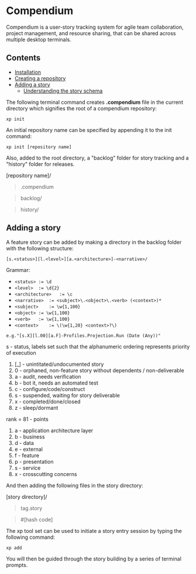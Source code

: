 # Compendium

Compendium is a user-story tracking system for agile team collaboration, project management, and resource sharing, that can be shared across multiple desktop terminals. 

## Contents

- [Installation](#installation)
- [Creating a repository](#creating-a-repository)
- [Adding a story](#adding-a-story)
	- [Understanding the story schema](#understanding-the-story-schema)

The following terminal command creates **.compendium** file in the current directory which signifies the root of a compendium repository:

`xp init`

An initial repository name can be specified by appending it to the init command:

`xp init [repository name]`

Also, added to the root directory, a "backlog" folder for story tracking and a "history" folder for releases.

[repository name]/
	
> .compendium

> backlog/

> history/

## Adding a story

A feature story can be added by making a directory in the backlog folder with the following structure:

`[s.<status>][l.<level>][a.<architecture>]-<narrative>/`

Grammar:

- `<status>	:= \d`
- `<level>	:= \d{2}`
- `<architecture>	:= \c`
- `<narrative> 	:= <subject>\.<object>\.<verb> (<context>)*`
- `<subject> 	:= \w{1,100}`
- `<object>	:= \w{1,100}`
- `<verb>	:= \w{1,100}`
- `<context>	:= \(\w{1,20} <context>?\)`

`e.g."[s.X][l.00][a.F]-Profiles.Projection.Run (Date (Any))"`

s - status, labels set such that the alphanumeric ordering represents priority of execution
	

1. [_] - unintitated/undocumented story
2. 0 - orphaned, non-feature story without dependents / non-deliverable
3. a - audit, needs verification
4. b - bot it, needs an automated test
5. c - configure/code/construct
6. s - suspended, waiting for story deliverable
7. x - completed/done/closed
8. z - sleep/dormant

rank = 81 - points

1. a - application architecture layer
2. b - business
3. d - data
4. e - external
5. f - feature
6. p - presentation
7. s - service
8. x - crosscutting concerns
	
And then adding the following files in the story directory:

[story directory]/
> tag.story

> \#[hash code]

The xp tool set can be used to initiate a story entry session by typing the following command:

`xp add`

You will then be guided through the story building by a series of terminal prompts.
